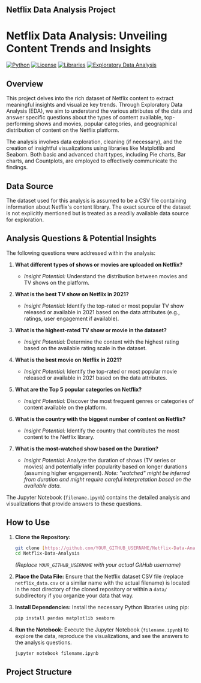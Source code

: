 ## Netflix Data Analysis Project 


# Netflix Data Analysis: Unveiling Content Trends and Insights

[![Python](https://img.shields.io/badge/Python-3.7+-blue.svg?style=flat-square)](https://www.python.org/)
[![License](https://img.shields.io/badge/License-MIT-yellow.svg?style=flat-square)](https://opensource.org/licenses/MIT)
[![Libraries](https://img.shields.io/badge/Libraries-Pandas%2C%20Matplotlib%2C%20Seaborn-brightgreen?style=flat-square)](https://www.python.org/)
[![Exploratory Data Analysis](https://img.shields.io/badge/EDA-Performed-informational?style=flat-square)](https://en.wikipedia.org/wiki/Exploratory_data_analysis)

## Overview

This project delves into the rich dataset of Netflix content to extract meaningful insights and visualize key trends. Through Exploratory Data Analysis (EDA), we aim to understand the various attributes of the data and answer specific questions about the types of content available, top-performing shows and movies, popular categories, and geographical distribution of content on the Netflix platform.

The analysis involves data exploration, cleaning (if necessary), and the creation of insightful visualizations using libraries like Matplotlib and Seaborn. Both basic and advanced chart types, including Pie charts, Bar charts, and Countplots, are employed to effectively communicate the findings.

## Data Source

The dataset used for this analysis is assumed to be a CSV file containing information about Netflix's content library. The exact source of the dataset is not explicitly mentioned but is treated as a readily available data source for exploration.

## Analysis Questions & Potential Insights

The following questions were addressed within the analysis:

1.  **What different types of shows or movies are uploaded on Netflix?**
    * *Insight Potential:* Understand the distribution between movies and TV shows on the platform.

2.  **What is the best TV show on Netflix in 2021?**
    * *Insight Potential:* Identify the top-rated or most popular TV show released or available in 2021 based on the data attributes (e.g., ratings, user engagement if available).

3.  **What is the highest-rated TV show or movie in the dataset?**
    * *Insight Potential:* Determine the content with the highest rating based on the available rating scale in the dataset.

4.  **What is the best movie on Netflix in 2021?**
    * *Insight Potential:* Identify the top-rated or most popular movie released or available in 2021 based on the data attributes.

5.  **What are the Top 5 popular categories on Netflix?**
    * *Insight Potential:* Discover the most frequent genres or categories of content available on the platform.

6.  **What is the country with the biggest number of content on Netflix?**
    * *Insight Potential:* Identify the country that contributes the most content to the Netflix library.

7.  **What is the most-watched show based on the Duration?**
    * *Insight Potential:* Analyze the duration of shows (TV series or movies) and potentially infer popularity based on longer durations (assuming higher engagement). *Note: "watched" might be inferred from duration and might require careful interpretation based on the available data.*

The Jupyter Notebook (`filename.ipynb`) contains the detailed analysis and visualizations that provide answers to these questions.

## How to Use

1.  **Clone the Repository:**
    ```bash
    git clone [https://github.com/YOUR_GITHUB_USERNAME/Netflix-Data-Analysis.git](https://github.com/YOUR_GITHUB_USERNAME/Netflix-Data-Analysis.git)
    cd Netflix-Data-Analysis
    ```
    *(Replace `YOUR_GITHUB_USERNAME` with your actual GitHub username)*

2.  **Place the Data File:** Ensure that the Netflix dataset CSV file (replace `netflix_data.csv` or a similar name with the actual filename) is located in the root directory of the cloned repository or within a `data/` subdirectory if you organize your data that way.

3.  **Install Dependencies:** Install the necessary Python libraries using pip:
    ```bash
    pip install pandas matplotlib seaborn
    ```

4.  **Run the Notebook:** Execute the Jupyter Notebook (`filename.ipynb`) to explore the data, reproduce the visualizations, and see the answers to the analysis questions.
    ```bash
    jupyter notebook filename.ipynb
    ```

## Project Structure
